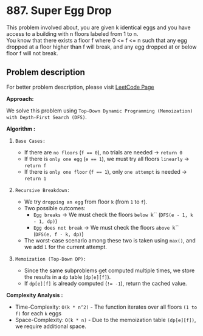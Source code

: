 # 887. Super Egg Drop

This problem involved about, you are given k identical eggs and you have access to a building with n floors labeled from 1 to n.<br/>
You know that there exists a floor f where 0 <= f <= n such that any egg dropped at a floor higher than f will break, and any egg dropped at or below floor f will not break.

## Problem description

For better problem description, please visit [LeetCode Page](https://leetcode.com/problems/super-egg-drop/description/)

**Approach:**<br/>

We solve this problem using `Top-Down Dynamic Programming (Memoization) with Depth-First Search (DFS)`.

**Algorithm :**<br/>

1. `Base Cases:`

    - If there are `no floors` (`f == 0`), no trials are needed → `return 0`
    - If there is `only one egg` (`e == 1`), we must try all floors `linearly` → `return f`
    - If there is `only one floor` (`f == 1`), only `one attempt` is needed → `return 1`

2. `Recursive Breakdown:`

    - We try `dropping an egg` from floor `k` (from `1` to `f`).
    - Two possible outcomes:
        - `Egg breaks` → We must check the floors `below `k`` (`DFS(e - 1, k - 1, dp)`)
        - `Egg does not break` → We must check the floors `above `k`` (`DFS(e, f - k, dp)`)
    - The worst-case scenario among these two is taken using `max()`, and we add `1` for the current attempt.

3. `Memoization (Top-Down DP):`
    - Since the same subproblems get computed multiple times, we store the results in a `dp` table (`dp[e][f]`).
    - If `dp[e][f]` is already computed (`!= -1`), return the cached value.

**Complexity Analysis :**<br/>

-   Time-Complexity: `O(k * n^2)` - The function iterates over all floors `(1 to f)` for each `k` eggs
-   Space-Complexity: `O(k * n)` - Due to the memoization table `(dp[e][f])`, we require additional space.
